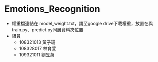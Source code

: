 # Emotions_Recognition
- 權重檔連結在 model_weight.txt，請至google drive下載權重，放置在與train.py、predict.py同層資料夾位置
- 組員
  - 108321013 黃子珊
  - 108328017 林育萱
  - 109321011 劉昱萬
